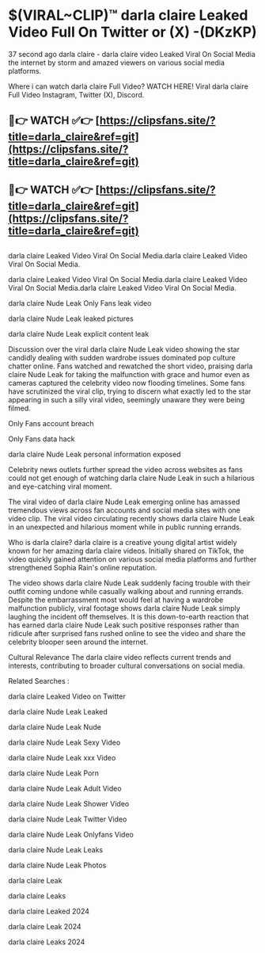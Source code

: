 # $(VIRAL~CLIP)™ darla claire Leaked Video Full On Twitter or (X) -(DKzKP)
37 second ago darla claire - darla claire video Leaked Viral On Social Media the internet by storm and amazed viewers on various social media platforms.

Where i can watch darla claire Full Video? WATCH HERE! Viral darla claire Full Video Instagram, Twitter (X), Discord.

## 🔴👉 WATCH ✅👉 [https://clipsfans.site/?title=darla_claire&ref=git](https://clipsfans.site/?title=darla_claire&ref=git)
## 🔴👉 WATCH ✅👉 [https://clipsfans.site/?title=darla_claire&ref=git](https://clipsfans.site/?title=darla_claire&ref=git)
##
darla claire Leaked Video Viral On Social Media.darla claire Leaked Video Viral On Social Media.

darla claire Leaked Video Viral On Social Media.darla claire Leaked Video Viral On Social Media.darla claire Leaked Video Viral On Social Media.

darla claire Nude Leak Only Fans leak video

darla claire Nude Leak leaked pictures

darla claire Nude Leak explicit content leak

Discussion over the viral darla claire Nude Leak video showing the star candidly dealing with sudden wardrobe issues dominated pop culture chatter online. Fans watched and rewatched the short video, praising darla claire Nude Leak for taking the malfunction with grace and humor even as cameras captured the celebrity video now flooding timelines. Some fans have scrutinized the viral clip, trying to discern what exactly led to the star appearing in such a silly viral video, seemingly unaware they were being filmed.


Only Fans account breach

Only Fans data hack

darla claire Nude Leak personal information exposed

Celebrity news outlets further spread the video across websites as fans could not get enough of watching darla claire Nude Leak in such a hilarious and eye-catching viral moment.


The viral video of darla claire Nude Leak emerging online has amassed tremendous views across fan accounts and social media sites with one video clip. The viral video circulating recently shows darla claire Nude Leak in an unexpected and hilarious moment while in public running errands.


Who is darla claire? darla claire is a creative young digital artist widely known for her amazing darla claire videos. Initially shared on TikTok, the video quickly gained attention on various social media platforms and further strengthened Sophia Rain's online reputation.

The video shows darla claire Nude Leak suddenly facing trouble with their outfit coming undone while casually walking about and running errands. Despite the embarrassment most would feel at having a wardrobe malfunction publicly, viral footage shows darla claire Nude Leak simply laughing the incident off themselves. It is this down-to-earth reaction that has earned darla claire Nude Leak such positive responses rather than ridicule after surprised fans rushed online to see the video and share the celebrity blooper seen around the internet.

Cultural Relevance The darla claire video reflects current trends and interests, contributing to broader cultural conversations on social media.

Related Searches :

darla claire Leaked Video on Twitter

darla claire Nude Leak Leaked

darla claire Nude Leak Nude

darla claire Nude Leak Sexy Video

darla claire Nude Leak xxx Video

darla claire Nude Leak Porn

darla claire Nude Leak Adult Video

darla claire Nude Leak Shower Video

darla claire Nude Leak Twitter Video

darla claire Nude Leak Onlyfans Video

darla claire Nude Leak Leaks

darla claire Nude Leak Photos

darla claire Leak

darla claire Leaks

darla claire Leaked 2024

darla claire Leak 2024

darla claire Leaks 2024
